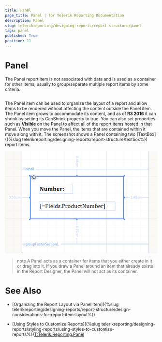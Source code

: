 ```yaml
---
title: Panel
page_title: Panel | for Telerik Reporting Documentation
description: Panel
slug: telerikreporting/designing-reports/report-structure/panel
tags: panel
published: True
position: 11
---
```


# Panel



The Panel report item is not associated with data and is used as a container for other items, usually to group/separate multiple report items by some criteria. 

## 

The Panel item can be used to organize the layout of a report and allow items to be rendered without affecting the content outside the Panel item.
          The Panel item grows to accommodate its content, and as of __R3 2016__ it can shrink by setting its CanShrink property to true.
          You can also set properties such as __Visible__ on the Panel to affect all of the report items hosted in that Panel.
          When you move the Panel, the items that are contained within it move along with it. The
          screenshot shows a Panel containing two [TextBox]({%slug telerikreporting/designing-reports/report-structure/textbox%}) report items.
          
  ![](images/Panel.png)

>note A Panel acts as a container for items that you either create in it or drag into it. If you draw a Panel around an item that already exists in the Report Designer,            the Panel will not act as its container.          




# See Also


 * [Organizing the Report Layout via Panel item]({%slug telerikreporting/designing-reports/report-structure/design-considerations-for-report-item-layout%})

 * [Using Styles to Customize Reports]({%slug telerikreporting/designing-reports/styling-reports/using-styles-to-customize-reports%})[T:Telerik.Reporting.Panel]()
